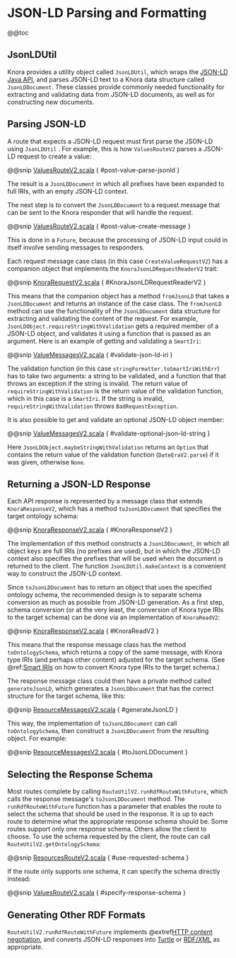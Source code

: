 <!---
Copyright © 2015-2018 the contributors (see Contributors.md).

This file is part of Knora.

Knora is free software: you can redistribute it and/or modify
it under the terms of the GNU Affero General Public License as published
by the Free Software Foundation, either version 3 of the License, or
(at your option) any later version.

Knora is distributed in the hope that it will be useful,
but WITHOUT ANY WARRANTY; without even the implied warranty of
MERCHANTABILITY or FITNESS FOR A PARTICULAR PURPOSE.  See the
GNU Affero General Public License for more details.

You should have received a copy of the GNU Affero General Public
License along with Knora.  If not, see <http://www.gnu.org/licenses/>.
-->

# JSON-LD Parsing and Formatting

@@toc

## JsonLDUtil

Knora provides a utility object called `JsonLDUtil`, which wraps the
[JSON-LD Java API](https://github.com/jsonld-java/jsonld-java), and parses JSON-LD text to a
Knora data structure called `JsonLDDocument`. These classes provide commonly needed
functionality for extracting and validating data from JSON-LD documents, as well
as for constructing new documents.

## Parsing JSON-LD

A route that expects a JSON-LD request must first parse the JSON-LD using
`JsonLDUtil` . For example, this is how `ValuesRouteV2` parses a JSON-LD request to create a value:

@@snip [ValuesRouteV2.scala]($src$/org/knora/webapi/routing/v2/ValuesRouteV2.scala) { #post-value-parse-jsonld }

The result is a `JsonLDDocument` in which all prefixes have been expanded
to full IRIs, with an empty JSON-LD context.

The next step is to convert the `JsonLDDocument` to a request message that can be
sent to the Knora responder that will handle the request.

@@snip [ValuesRouteV2.scala]($src$/org/knora/webapi/routing/v2/ValuesRouteV2.scala) { #post-value-create-message }

This is done in a `Future`, because the processing of JSON-LD input
could in itself involve sending messages to responders.

Each request message case class (in this case `CreateValueRequestV2`) has a companion object
that implements the `KnoraJsonLDRequestReaderV2` trait:

@@snip [KnoraRequestV2.scala]($src$/org/knora/webapi/messages/v2/responder/KnoraRequestV2.scala) { #KnoraJsonLDRequestReaderV2 }

This means that the companion object has a method `fromJsonLD` that takes a
`JsonLDDocument` and returns an instance of the case class. The `fromJsonLD` method
can use the functionality of the `JsonLDDocument` data structure for extracting
and validating the content of the request. For example, `JsonLDObject.requireStringWithValidation`
gets a required member of a JSON-LD object, and validates it using a function
that is passed as an argument. Here is an example of getting and validating
a `SmartIri`:

@@snip [ValueMessagesV2.scala]($src$/org/knora/webapi/messages/v2/responder/valuemessages/ValueMessagesV2.scala) { #validate-json-ld-iri }

The validation function (in this case `stringFormatter.toSmartIriWithErr`) has to take
two arguments: a string to be validated, and a function that that throws an exception
if the string is invalid. The return value of `requireStringWithValidation` is the
return value of the validation function, which in this case is a `SmartIri`. If
the string is invalid, `requireStringWithValidation` throws `BadRequestException`.

It is also possible to get and validate an optional JSON-LD object member:

@@snip [ValueMessagesV2.scala]($src$/org/knora/webapi/messages/v2/responder/valuemessages/ValueMessagesV2.scala) { #validate-optional-json-ld-string }

Here `JsonLDObject.maybeStringWithValidation` returns an `Option` that contains
the return value of the validation function (`DateEraV2.parse`) if it was given,
otherwise `None`.

## Returning a JSON-LD Response

Each API response is represented by a message class that extends
`KnoraResponseV2`, which has a method `toJsonLDDocument` that specifies
the target ontology schema:

@@snip [KnoraResponseV2.scala]($src$/org/knora/webapi/messages/v2/responder/KnoraResponseV2.scala) { #KnoraResponseV2 }

The implementation of this method constructs a `JsonLDDocument`,
in which all object keys are full IRIs (no prefixes are used), but in which
the JSON-LD context also specifies the prefixes that will be used when the
document is returned to the client. The function `JsonLDUtil.makeContext`
is a convenient way to construct the JSON-LD context.

Since `toJsonLDDocument` has to return an object that uses the specified
ontology schema, the recommended design is to separate schema conversion as much
as possible from JSON-LD generation. As a first step, schema conversion (or at the very
least, the conversion of Knora type IRIs to the target schema) can be done via an
implementation of `KnoraReadV2`:

@@snip [KnoraResponseV2.scala]($src$/org/knora/webapi/messages/v2/responder/KnoraResponseV2.scala) { #KnoraReadV2 }

This means that the response message class has the method `toOntologySchema`, which returns
a copy of the same message, with Knora type IRIs (and perhaps other content) adjusted
for the target schema. (See @ref:[Smart IRIs](smart-iris.md) on how to convert Knora
type IRIs to the target schema.)

The response message class could then have a private method called `generateJsonLD`, which
generates a `JsonLDDocument` that has the correct structure for the target schema, like
this:

@@snip [ResourceMessagesV2.scala]($src$/org/knora/webapi/messages/v2/responder/resourcemessages/ResourceMessagesV2.scala) { #generateJsonLD }

This way, the implementation of `toJsonLDDocument` can call `toOntologySchema`,
then construct a `JsonLDDocument` from the resulting object. For example:

@@snip [ResourceMessagesV2.scala]($src$/org/knora/webapi/messages/v2/responder/resourcemessages/ResourceMessagesV2.scala) { #toJsonLDDocument }

## Selecting the Response Schema

Most routes complete by calling `RouteUtilV2.runRdfRouteWithFuture`, which calls
the response message's `toJsonLDDocument` method. The `runRdfRouteWithFuture` function
has a parameter that enables the route to select the schema that should be used in
the response. It is up to each route to determine what the appropriate response schema
should be. Some routes support only one response schema. Others allow the client
to choose. To use the schema requested by the client, the route can call
`RouteUtilV2.getOntologySchema`:

@@snip [ResourcesRouteV2.scala]($src$/org/knora/webapi/routing/v2/ResourcesRouteV2.scala) { #use-requested-schema }

If the route only supports one schema, it can specify the schema directly instead:

@@snip [ValuesRouteV2.scala]($src$/org/knora/webapi/routing/v2/ValuesRouteV2.scala) { #specify-response-schema }

## Generating Other RDF Formats

`RouteUtilV2.runRdfRouteWithFuture` implements
@extref[HTTP content negotiation](rfc:7231#section-5.3.2), and converts JSON-LD
responses into [Turtle](https://www.w3.org/TR/turtle/)
or [RDF/XML](https://www.w3.org/TR/rdf-syntax-grammar/) as appropriate.
